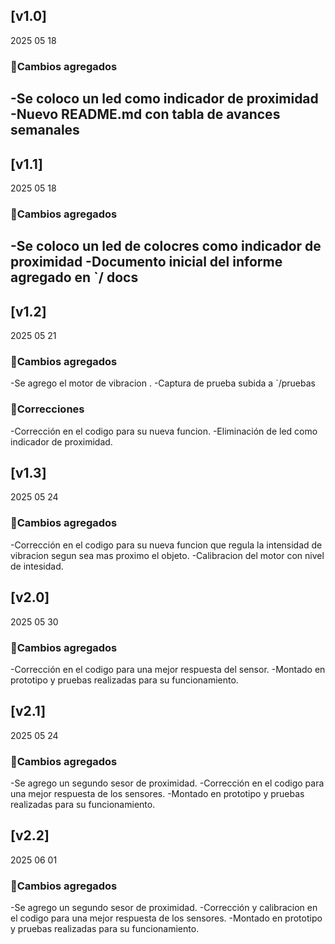 ## [v1.0]
2025 05 18
### 🔧Cambios agregados
-Se coloco un led como indicador de proximidad
-Nuevo README.md con tabla de avances semanales
---
## [v1.1]
2025 05 18
### 🔧Cambios agregados
-Se coloco un led de colocres como indicador de proximidad
-Documento inicial del informe agregado en `/ docs
---
## [v1.2]
2025 05 21
### 🔧Cambios agregados
-Se agrego el motor de vibracion .
-Captura de prueba subida a `/pruebas
### 🐞Correcciones
-Corrección en el codigo para su nueva funcion.
-Eliminación de led como indicador de proximidad.

## [v1.3]
2025 05 24
### 🔧Cambios agregados
-Corrección en el codigo para su nueva funcion que regula la intensidad de vibracion  segun sea mas proximo el objeto.
-Calibracion del motor con nivel de intesidad.

## [v2.0]
2025 05 30
### 🔧Cambios agregados
-Corrección en el codigo para una mejor respuesta del sensor.
-Montado en prototipo y pruebas realizadas para su funcionamiento.

## [v2.1]
2025 05 24
### 🔧Cambios agregados
-Se agrego un segundo sesor de proximidad.
-Corrección en el codigo para una mejor respuesta de los sensores.
-Montado en prototipo y pruebas realizadas para su funcionamiento.

## [v2.2]
2025 06 01
### 🔧Cambios agregados
-Se agrego un segundo sesor de proximidad.
-Corrección y calibracion en el codigo para una mejor respuesta de los sensores.
-Montado en prototipo y pruebas realizadas para su funcionamiento.
